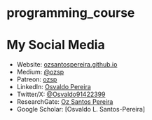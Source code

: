 # programming_course

# **My Social Media**
- Website: [ozsantospereira.github.io](https://ozsantospereira.github.io/)
- Medium: [@ozsp](https://medium.com/@ozsp)
- Patreon: [ozsp](https://www.patreon.com/c/ozsp)
- LinkedIn: [Osvaldo Pereira](https://www.linkedin.com/in/osvaldo-pereira)
- Twitter/X: [@Osvaldo91422399](https://twitter.com/Osvaldo91422399)
- ResearchGate: [Oz Santos Pereira](https://www.researchgate.net/profile/Oz-Santos-Pereira)
- Google Scholar: [Osvaldo L. Santos-Pereira]

